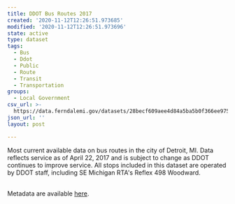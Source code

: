 ```yaml
---
title: DDOT Bus Routes 2017
created: '2020-11-12T12:26:51.973685'
modified: '2020-11-12T12:26:51.973696'
state: active
type: dataset
tags:
  - Bus
  - Ddot
  - Public
  - Route
  - Transit
  - Transportation
groups:
  - Local Government
csv_url: >-
  https://data.ferndalemi.gov/datasets/28becf609aee4d84a5ba5b0f366ee975_0.csv?outSR=%7B%22latestWkid%22%3A2253%2C%22wkid%22%3A2253%7D
json_url: ''
layout: post

---
```

Most current available data on bus routes in the city of Detroit, MI. Data reflects service as of April 22, 2017 and is subject to change as DDOT continues to improve service. All stops included in this dataset are operated by DDOT staff, including SE Michigan RTA's Reflex 498 Woodward.<div><br /></div><div>Metadata are available <a href='http://www.datadrivendetroit.org/metadata/DDOT_bus_routes_metadata.xlsx' target='_blank'>here</a>.</div>
